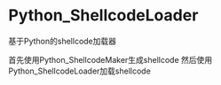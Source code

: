 # Python_ShellcodeLoader
基于Python的shellcode加载器

首先使用Python_ShellcodeMaker生成shellcode 然后使用Python_ShellcodeLoader加载shellcode
